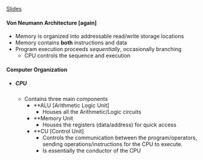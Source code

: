 [Slides](obsidian://open?vault=Obsidian%20Vault&file=Computing%20Machinery%20I%2FSlides%2FIntroduction%20to%20Computer%20Architecture.pdf)
#### Von Neumann Architecture \[again]
- Memory is organized into addressable read/write storage locations
- Memory contains **both** instructions and data
- Program execution proceeds *sequentially*, occasionally branching
	- CPU controls the sequence and execution
#### Computer Organization
- ##### CPU
	- Contains three main components
		- **ALU \[Arithmetic Logic Unit]
			- Houses all the Arithmetic/Logic circuits
		- **Memory Unit
			- Houses the registers (data/address) for quick access
		- **CU \[Control Unit] 
			- Controls the communication between the program/operators, sending operations/instructions for the CPU to execute.
			- Is essentially the conductor of the CPU
